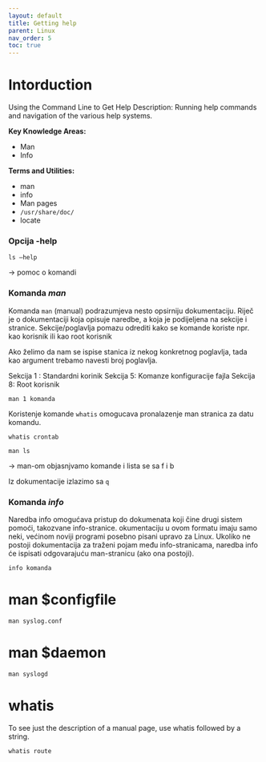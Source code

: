 ```yaml
---
layout: default
title: Getting help
parent: Linux
nav_order: 5
toc: true
---
```


# Intorduction

Using the Command Line to Get Help
Description: Running help commands and navigation of the various help systems.

**Key Knowledge Areas:**

*    Man
*    Info

**Terms and Utilities:**

*    man
*    info
*    Man pages
*    `/usr/share/doc/`
*    locate


### Opcija **-help**

```
ls —help
```

 -> pomoc o komandi


### Komanda *man*

Komanda ```man``` (manual) podrazumjeva nesto opsirniju dokumentaciju.
Riječ je o dokumentaciji koja opisuje naredbe, a koja je podijeljena na sekcije i stranice.
Sekcije/poglavlja pomazu odrediti kako se komande koriste npr. kao korisnik ili kao root korisnik

Ako želimo da nam se ispise stanica iz nekog konkretnog poglavlja, tada kao argument trebamo navesti broj poglavlja.

Sekcija 1 : Standardni korinik
Sekcija 5: Komanze konfiguracije fajla
Sekcija 8: Root korisnik



````
man 1 komanda
````


Koristenje komande ```whatis``` omogucava pronalazenje man stranica za datu komandu.

```
whatis crontab
```


```
man ls
```
-> man-om objasnjvamo komande i lista se sa f i b


Iz dokumentacije izlazimo sa ```q```


### Komanda *info*

Naredba info omogućava pristup do dokumenata koji čine drugi sistem pomoći, takozvane info-stranice. okumentaciju u ovom formatu imaju samo neki, većinom noviji programi posebno pisani upravo za Linux. Ukoliko ne postoji dokumentacija za traženi pojam među info-stranicama, naredba info će ispisati odgovarajuću man-stranicu (ako ona postoji).


```
info komanda
```






# man $configfile

````
man syslog.conf
````

# man $daemon

````
man syslogd
````

# whatis

To see just the description of a manual page, use whatis followed by a string.

````
whatis route
````
